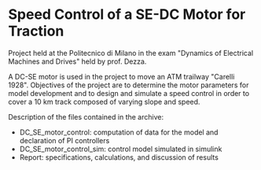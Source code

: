 # Speed Control of a SE-DC Motor for Traction

  Project held at the Politecnico di Milano in the exam "Dynamics of Electrical Machines and Drives" held by prof. Dezza. 
  
A DC-SE motor is used in the project to move an ATM trailway "Carelli 1928". Objectives of the project are to determine  the motor parameters for model development and to design and simulate a speed control in order to cover a 10 km track composed of varying slope and speed.

  Description of the files contained in the archive:
  - DC_SE_motor_control: computation of data for the model and declaration of PI controllers
  - DC_SE_motor_control_sim: control model simulated in simulink
  - Report: specifications, calculations, and discussion of results
